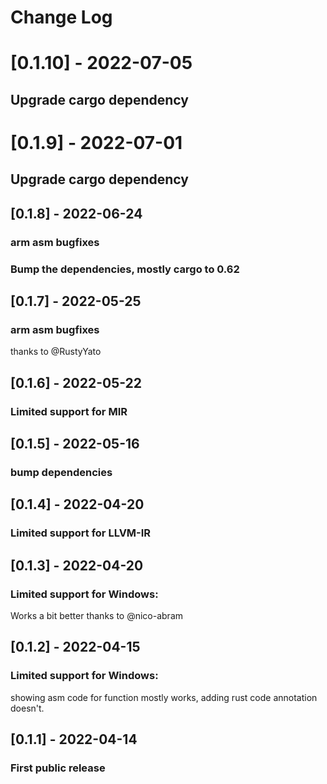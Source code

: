 # Change Log

# [0.1.10] - 2022-07-05
## Upgrade cargo dependency

# [0.1.9] - 2022-07-01
## Upgrade cargo dependency

## [0.1.8] - 2022-06-24
### arm asm bugfixes
### Bump the dependencies, mostly cargo to 0.62

## [0.1.7] - 2022-05-25
### arm asm bugfixes
thanks to @RustyYato

## [0.1.6] - 2022-05-22
### Limited support for MIR

## [0.1.5] - 2022-05-16
### bump dependencies

## [0.1.4] - 2022-04-20
### Limited support for LLVM-IR

## [0.1.3] - 2022-04-20
### Limited support for Windows:
Works a bit better thanks to @nico-abram

## [0.1.2] - 2022-04-15
### Limited support for Windows:
showing asm code for function mostly works, adding rust code annotation doesn't.

## [0.1.1] - 2022-04-14
### First public release

